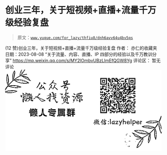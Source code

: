 # 创业三年，关于短视频+直播+流量千万级经验复盘

> 原文：[`www.yuque.com/for_lazy/thfiu8/dnh6avv64u4bv5qs`](https://www.yuque.com/for_lazy/thfiu8/dnh6avv64u4bv5qs)

<ne-h2 id="e5b7d6be" data-lake-id="e5b7d6be"><ne-heading-ext><ne-heading-anchor></ne-heading-anchor><ne-heading-fold></ne-heading-fold></ne-heading-ext><ne-heading-content><ne-text id="u20b0e551">(12 赞)创业三年，关于短视频+直播+流量千万级经验复盘</ne-text></ne-heading-content></ne-h2> <ne-p id="u6fe9c58a" data-lake-id="u6fe9c58a"><ne-text id="u23fbc185">作者： 亦仁的收藏夹</ne-text></ne-p> <ne-p id="u6683d3ea" data-lake-id="u6683d3ea"><ne-text id="u9e0a9ba8">日期：2023-08-08</ne-text></ne-p> <ne-p id="u0e97104e" data-lake-id="u0e97104e"><ne-text id="u84302737">“关于流量、内容、直播、IP 四部分的经验以及千万教训分享”</ne-text></ne-p> <ne-p id="udbd1a2a0" data-lake-id="udbd1a2a0">[<ne-text id="u5e4dd75b">https://mp.weixin.qq.com/s/MY2lOmbvUBzLlmEfQGW8Yg</ne-text>](https://mp.weixin.qq.com/s/MY2lOmbvUBzLlmEfQGW8Yg)</ne-p> <ne-hole id="u645dade5" data-lake-id="u645dade5"><ne-card data-card-name="hr" data-card-type="block" id="i4BMj" data-event-boundary="card"><ne-p id="u2cf718f6" data-lake-id="u2cf718f6"><ne-text id="ud73fdf38">评论区：</ne-text></ne-p> <ne-p id="u43758b7a" data-lake-id="u43758b7a"><ne-text id="u6f2704f1">暂无评论</ne-text></ne-p> <ne-p id="uf0b83847" data-lake-id="uf0b83847"><ne-card data-card-name="image" data-card-type="inline" id="aEgyA" data-event-boundary="card">![](img/894d30a529e7c37bcd3392323c99941c.png)  <ne-hole id="u5b19ef61" data-lake-id="u5b19ef61"><ne-card data-card-name="hr" data-card-type="block" id="siqEK" data-event-boundary="card"></ne-card></ne-hole></ne-card></ne-p></ne-card></ne-hole>